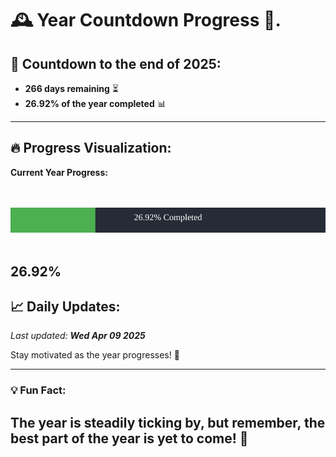 
# &#x1F570; **Year Countdown Progress** &#x1F389;.

## &#x1F4C5; Countdown to the end of 2025:
- **266 days remaining** &#x23F3;
- **26.92% of the year completed** &#x1F4CA;

---

## &#x1F525; **Progress Visualization**:

**Current Year Progress:**

<br><br>
![Progress Bar](https://raw.githubusercontent.com/dayanidigv/year-countdown-progress/main/progress-bar.svg)
<br><br>

**26.92%**
---

## &#x1F4C8; **Daily Updates**:

_Last updated: **Wed Apr 09 2025**_

Stay motivated as the year progresses! &#x1F680;

--- 

### &#x1F4A1; **Fun Fact:**
The year is steadily ticking by, but remember, the best part of the year is yet to come! &#x1F31F;
---
